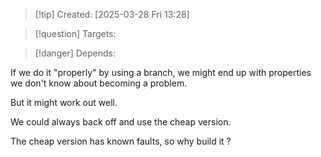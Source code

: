 
>[!tip] Created: [2025-03-28 Fri 13:28]

>[!question] Targets: 

>[!danger] Depends: 

If we do it "properly" by using a branch, we might end up with properties we don't know about becoming a problem.

But it might work out well.

We could always back off and use the cheap version.

The cheap version has known faults, so why build it ?